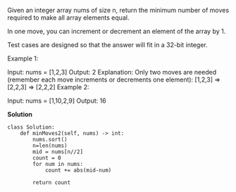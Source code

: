 Given an integer array nums of size n, return the minimum number of moves required to make all array elements equal.

In one move, you can increment or decrement an element of the array by 1.

Test cases are designed so that the answer will fit in a 32-bit integer.

 

Example 1:

Input: nums = [1,2,3]
Output: 2
Explanation:
Only two moves are needed (remember each move increments or decrements one element):
[1,2,3]  =>  [2,2,3]  =>  [2,2,2]
Example 2:

Input: nums = [1,10,2,9]
Output: 16

**Solution**
```
class Solution:
    def minMoves2(self, nums) -> int:
        nums.sort()
        n=len(nums)
        mid = nums[n//2]
        count = 0
        for num in nums:
            count += abs(mid-num)
        
        return count
```
